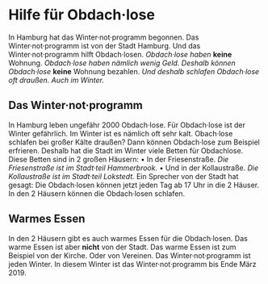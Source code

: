 # Hilfe für Obdach·lose

In Hamburg hat das Winter·not·programm begonnen. Das Winter·not·programm ist von der Stadt Hamburg. Und das Winter·not·programm hilft Obdach·losen. 
*Obdach·lose haben* **keine** Wohnung. 
*Obdach·lose haben nämlich wenig Geld.* 
*Deshalb können Obdach·lose* **keine** Wohnung bezahlen. 
*Und deshalb schlafen Obdach·lose oft draußen.* 
*Auch im Winter.* 

## Das Winter·not·programm
In Hamburg leben ungefähr 2000 Obdach·lose. Für Obdach·lose ist der Winter gefährlich. Im Winter ist es nämlich oft sehr kalt. Obach·lose schlafen bei großer Kälte draußen? Dann können Obdach·lose zum Beispiel erfrieren. Deshalb hat die Stadt im Winter viele Betten für Obdachlose. Diese Betten sind in 2 großen Häusern: • In der Friesenstraße. 
*Die Friesenstraße ist im Stadt·teil Hammerbrook.* • Und in der Kollaustraße. 
*Die Kollaustraße ist im Stadt·teil Lokstedt.* 
Ein Sprecher von der Stadt hat gesagt: Die Obdach·losen können jetzt jeden Tag ab 17 Uhr in die 2 Häuser. In den 2 Häusern können die Obdach·losen schlafen. 

## Warmes Essen
In den 2 Häusern gibt es auch warmes Essen für die Obdach·losen. Das warme Essen ist aber **nicht** von der Stadt. Das warme Essen ist zum Beispiel von der Kirche. Oder von Vereinen. 
Das Winter·not·programm ist jeden Winter. In diesem Winter ist das Winter·not·programm bis Ende März 2019. 
